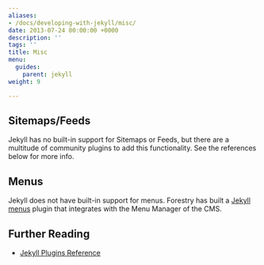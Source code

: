 ```yaml
---
aliases:
- /docs/developing-with-jekyll/misc/
date: 2013-07-24 00:00:00 +0000
description: ''
tags: ''
title: Misc
menu:
  guides:
    parent: jekyll
weight: 9

---
```

## Sitemaps/Feeds
Jekyll has no built-in support for Sitemaps or Feeds, but there are a multitude of community plugins to add this functionality. See the references below for more info.

## Menus
Jekyll does not have built-in support for menus. Forestry has built a [Jekyll menus][1] plugin that integrates with the Menu Manager of the CMS.

## Further Reading
- [Jekyll Plugins Reference](https://jekyllrb.com/docs/plugins/)

[1]:	https://github.com/forestryio/jekyll-menus
